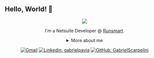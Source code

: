 ## Hello, World! 👋

<div align="center">

<img src="https://github.com/GabrielScarpelini/Certificates/blob/main/programming.gif" />
  
I'm a Netsuite Developer @ [Runsmart](https://runsmart.cloud/).

<details>
  <summary> More about me</summary>
<div align="left">
 
``` js
const gabs = {
    personal: {
        fullName: 'Gabriel Scarpelini Pavia',
        birthDate: '1998-09-17',
        pronouns: 'he' | 'his',
        interests: ['travel', 'games', 'language learning', 'code'],
        motivation: [
            'Develop my programming skills',
            'Improve the software development',
        ],
    },
    technical: {
        technologies: {
            frontEnd: {
                Javascript: [DOM, Netsuite],
                HTML: ['HTML5', 'Semantic HTML'],
                CSS: ['styled-components'],
            },
            backEnd: {
                Javascript: ['Node.js'],
                Python: [Flask, Class, Object Notation],
                SqlServer: [DML, DDL, Subquery, Functions]
            },
            architecture: ['Single Page Applications', 'Domain Driven Design', 'Feature First'],
        },
    }
}
```
  </div>
</details>

[![Gmail](https://img.shields.io/twitter/url?label=email&logo=gmail&style=social&url=http%3A%2F%2Fmailto%3Astephanyn7%40gmail.com)](mailto:gabriel.spavia@gmail.com)
[![Linkedin: gabrielpavia](https://img.shields.io/badge/-gabrielpavia-blue?style=flat-square&logo=Linkedin&logoColor=white&link=https://www.linkedin.com/in/gabriel-pavia-tech/)](https://www.linkedin.com/in/gabriel-pavia-tech/)
[![GitHub: GabrielScarpelini](https://img.shields.io/github/followers/GabrielScarpelini?style=social)](https://github.com/GabrielScarpelini)
</div>
